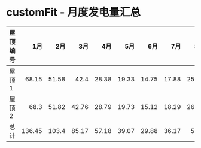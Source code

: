 # customFit - 月度发电量汇总

| 屋顶编号   |     1月 |     2月 |    3月 |    4月 |    5月 |    6月 |    7月 |    8月 |    9月 |    10月 |    11月 |    12月 |   年度总计 |
|:-------|-------:|-------:|------:|------:|------:|------:|------:|------:|------:|-------:|-------:|-------:|-------:|
| 屋顶 1   |  68.15 |  51.58 | 42.4  | 28.38 | 19.33 | 14.75 | 17.88 | 25.88 | 38    |  52.96 |  60.11 |  68.98 | 488.42 |
| 屋顶 2   |  68.3  |  51.82 | 42.76 | 28.79 | 19.73 | 15.12 | 18.29 | 26.32 | 38.42 |  53.28 |  60.27 |  69.08 | 492.18 |
| 总计     | 136.45 | 103.4  | 85.17 | 57.18 | 39.07 | 29.88 | 36.17 | 52.2  | 76.41 | 106.24 | 120.38 | 138.06 | 980.6  |